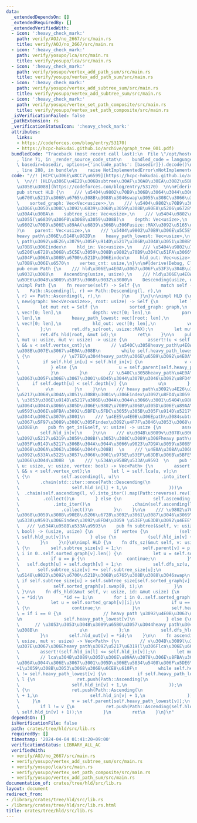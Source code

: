```yaml
---
data:
  _extendedDependsOn: []
  _extendedRequiredBy: []
  _extendedVerifiedWith:
  - icon: ':heavy_check_mark:'
    path: verify/AOJ/no_2667/src/main.rs
    title: verify/AOJ/no_2667/src/main.rs
  - icon: ':heavy_check_mark:'
    path: verify/yosupo/lca/src/main.rs
    title: verify/yosupo/lca/src/main.rs
  - icon: ':heavy_check_mark:'
    path: verify/yosupo/vertex_add_path_sum/src/main.rs
    title: verify/yosupo/vertex_add_path_sum/src/main.rs
  - icon: ':heavy_check_mark:'
    path: verify/yosupo/vertex_add_subtree_sum/src/main.rs
    title: verify/yosupo/vertex_add_subtree_sum/src/main.rs
  - icon: ':heavy_check_mark:'
    path: verify/yosupo/vertex_set_path_composite/src/main.rs
    title: verify/yosupo/vertex_set_path_composite/src/main.rs
  _isVerificationFailed: false
  _pathExtension: rs
  _verificationStatusIcon: ':heavy_check_mark:'
  attributes:
    links:
    - https://codeforces.com/blog/entry/53170)
    - https://hcpc-hokudai.github.io/archive/graph_tree_001.pdf)
  bundledCode: "Traceback (most recent call last):\n  File \"/opt/hostedtoolcache/Python/3.10.14/x64/lib/python3.10/site-packages/onlinejudge_verify/documentation/build.py\"\
    , line 71, in _render_source_code_stat\n    bundled_code = language.bundle(stat.path,\
    \ basedir=basedir, options={'include_paths': [basedir]}).decode()\n  File \"/opt/hostedtoolcache/Python/3.10.14/x64/lib/python3.10/site-packages/onlinejudge_verify/languages/rust.py\"\
    , line 288, in bundle\n    raise NotImplementedError\nNotImplementedError\n"
  code: "//! [HCPC\u306E\u8CC7\u6599](https://hcpc-hokudai.github.io/archive/graph_tree_001.pdf)\
    \  \n//! [HLD\u306E\u4E2D\u306Bsubtree\u30AF\u30A8\u30EA\u3082\u5BFE\u5FDC\u3055\
    \u305B\u308B](https://codeforces.com/blog/entry/53170)  \n\n#[derive(Debug)]\n\
    pub struct HLD {\n    /// \u5404\u9802\u70B9\u306B\u3064\u3044\u3066\u3001heavypath(descending)\u304C\
    \u6700\u521D\u306B\u6765\u308B\u3088\u3046swap\u3055\u308C\u3066\u3044\u308B\n\
    \    sorted_graph: Vec<Vec<usize>>,\n    /// \u5404\u9802\u70B9\u306B\u3064\u3044\
    \u3066\u305D\u308C\u3092\u6839\u3068\u3059\u308B\u90E8\u5206\u6728\u306E\u30B5\
    \u30A4\u30BA\n    subtree_size: Vec<usize>,\n    /// \u5404\u9802\u70B9\u306E\u6DF1\
    \u3055(\u6839\u306F0\u3068\u3059\u308B)\n    depth: Vec<usize>,\n    /// \u5404\
    \u9802\u70B9\u306E\u89AA(\u6839\u306B\u306Fusize::MAX\u3092\u5165\u308C\u308B\
    )\n    parent: Vec<usize>,\n    /// \u5404\u9802\u70B9\u306E\u5C5E\u3059\u308B\
    heavy path\u306E\u5148\u982D\n    heavy_path_lowest: Vec<usize>,\n    /// heavy\
    \ path\u3092\u4E26\u3079\u305F\u914D\u5217\u306B\u304A\u3051\u308B\u5404\u9802\
    \u70B9\u306Eindex\n    hld_in: Vec<usize>,\n    /// \u5404\u9802\u70B9\u306E\u90E8\
    \u5206\u6728\u306B\u5C5E\u3059\u308B\u9802\u70B9\u304C\u51FA\u3066\u3053\u306A\
    \u304F\u306A\u308B\u6700\u521D\u306Eindex\n    hld_out: Vec<usize>,\n    /// \u9802\
    \u70B9\u306E\u6570\n    vertex_cnt: usize,\n}\n\n#[derive(Debug, Clone, Copy)]\n\
    pub enum Path {\n    /// hld\u306E\u4E0A\u3067\u306F\u53F3\u304B\u3089\u5DE6\u306B\
    \u9032\u3080\n    Ascending(usize, usize),\n    /// hld\u306E\u4E0A\u3067\u306F\
    \u5DE6\u304B\u3089\u53F3\u306B\u9032\u3080\n    Descending(usize, usize),\n}\n\
    \nimpl Path {\n    fn reverse(self) -> Self {\n        match self {\n        \
    \    Path::Ascending(l, r) => Path::Descending(l, r),\n            Path::Descending(l,\
    \ r) => Path::Ascending(l, r),\n        }\n    }\n}\n\nimpl HLD {\n    pub fn\
    \ new(graph: Vec<Vec<usize>>, root: usize) -> Self {\n        let len = graph.len();\n\
    \        let mut ret = Self {\n            sorted_graph: graph,\n            subtree_size:\
    \ vec![0; len],\n            depth: vec![0; len],\n            parent: vec![usize::MAX;\
    \ len],\n            heavy_path_lowest: vec![root; len],\n            hld_in:\
    \ vec![0; len],\n            hld_out: vec![0; len],\n            vertex_cnt: len,\n\
    \        };\n        ret.dfs_sz(root, usize::MAX);\n        let mut id = 0;\n\
    \        ret.dfs_hld(root, &mut id);\n        ret\n    }\n\n    pub fn lca(&self,\
    \ mut u: usize, mut v: usize) -> usize {\n        assert!(u < self.vertex_cnt\
    \ && v < self.vertex_cnt);\n        // \u540C\u3058heavy_path\u4E0A\u306B\u4E57\
    \u308B\u307E\u3067\u4E0A\u308B\n        while self.heavy_path_lowest[u] != self.heavy_path_lowest[v]\
    \ {\n            // \u77ED\u3044heavy_path\u306E\u65B9\u3092\u4E0A\u308B\n   \
    \         if self.hld_in[u] < self.hld_in[v] {\n                v = self.parent[self.heavy_path_lowest[v]];\n\
    \            } else {\n                u = self.parent[self.heavy_path_lowest[u]];\n\
    \            }\n        }\n        // \u540C\u3058heavy_path\u4E0A\u306B\u4E57\
    \u3063\u305F\u306E\u3067\u3001\u6D45\u3044\u307B\u3046\u3092\u8FD4\u3059\n   \
    \     if self.depth[u] < self.depth[v] {\n            u\n        } else {\n  \
    \          v\n        }\n    }\n\n    /// heavy path\u3092\u4E26\u3079\u305F\u914D\
    \u5217\u306B\u304A\u3051\u308B\u3001v\u306Eindex\u3092\u8FD4\u3059  \n    ///\
    \ \u3053\u306E\u914D\u5217\u306B\u304A\u3044\u3066\u3001\u5404\u9802\u70B9\u306B\
    \u3064\u3044\u3066\u305D\u306E\u9802\u70B9\u3068\u305D\u306E\u89AA\u3068\u306E\
    \u9593\u306E\u8FBA\u3092\u5BFE\u5FDC\u3055\u305B\u305F\u914D\u5217\u3092\u7528\
    \u3044\u308C\u3070\u3001\n    /// \u4EE5\u4E0B\u306Epath\u3084subtree\u95A2\u6570\
    \u3067\u5F97\u3089\u308C\u305Findex\u3092\u4F7F\u3046\u3053\u3068\u304C\u3067\u304D\
    \u308B\n    pub fn get_in(&self, v: usize) -> usize {\n        assert!(v < self.vertex_cnt);\n\
    \        self.hld_in[v]\n    }\n\n    /// u\u304B\u3089v\u3078\u306E\u30D1\u30B9\
    \u3092\u5217\u6319\u3059\u308B(\u3053\u308C\u3089\u306Fheavy path\u3092\u4E26\u3079\
    \u305F\u914D\u5217\u306B\u304A\u3044\u3066\u9023\u7D9A\u3059\u308B\u533A\u9593\
    \u3068\u306A\u3063\u3066\u3044\u308B)  \n    /// \u4E0A\u308A\u3068\u4E0B\u308A\
    \u3092\u533A\u5225\u3057\u3066\u3001\u975E\u53EF\u63DB\u306B\u5BFE\u5FDC\u3057\
    \u3066\u3044\u308B  \n    /// \u534A\u958B\u533A\u9593  \n    pub fn path(&self,\
    \ u: usize, v: usize, vertex: bool) -> Vec<Path> {\n        assert!(u < self.vertex_cnt\
    \ && v < self.vertex_cnt);\n        let l = self.lca(u, v);\n        if vertex\
    \ {\n            self.ascending(l, u)\n                .into_iter()\n        \
    \        .chain(std::iter::once(Path::Descending(\n                    self.hld_in[l],\n\
    \                    self.hld_in[l] + 1,\n                )))\n              \
    \  .chain(self.ascending(l, v).into_iter().map(Path::reverse).rev())\n       \
    \         .collect()\n        } else {\n            self.ascending(l, u)\n   \
    \             .into_iter()\n                .chain(self.ascending(l, v).into_iter().map(Path::reverse).rev())\n\
    \                .collect()\n        }\n    }\n\n    /// \u9802\u70B9v\u3092\u6839\
    \u3068\u3059\u308B\u90E8\u5206\u6728\u3092\u3061\u3087\u3046\u3069\u542B\u3080\
    \u533A\u9593\u306Eindex\u3092\u8FD4\u3059 \u53EF\u63DB\u3092\u4EEE\u5B9A  \n \
    \   /// \u534A\u958B\u533A\u9593\n    pub fn subtree(&self, v: usize, vertex:\
    \ bool) -> (usize, usize) {\n        if vertex {\n            (self.hld_in[v],\
    \ self.hld_out[v])\n        } else {\n            (self.hld_in[v] + 1, self.hld_out[v])\n\
    \        }\n    }\n}\n\nimpl HLD {\n    fn dfs_sz(&mut self, v: usize, p: usize)\
    \ {\n        self.subtree_size[v] = 1;\n        self.parent[v] = p;\n        for\
    \ i in 0..self.sorted_graph[v].len() {\n            let u = self.sorted_graph[v][i];\n\
    \            if u == p {\n                continue;\n            }\n         \
    \   self.depth[u] = self.depth[v] + 1;\n            self.dfs_sz(u, v);\n     \
    \       self.subtree_size[v] += self.subtree_size[u];\n            // heavy path\u306E\
    \u5148\u982D\u3092\u6700\u521D\u306B\u6765\u308B\u3088\u3046swap\n           \
    \ if self.subtree_size[u] > self.subtree_size[self.sorted_graph[v][0]] {\n   \
    \             self.sorted_graph[v].swap(0, i);\n            }\n        }\n   \
    \ }\n\n    fn dfs_hld(&mut self, v: usize, id: &mut usize) {\n        self.hld_in[v]\
    \ = *id;\n        *id += 1;\n        for i in 0..self.sorted_graph[v].len() {\n\
    \            let u = self.sorted_graph[v][i];\n            if u == self.parent[v]\
    \ {\n                continue;\n            }\n            self.heavy_path_lowest[u]\
    \ = if i == 0 {\n                // heavy path \u3092\u4E0B\u3063\u3066\u3044\u308B\
    \n                self.heavy_path_lowest[v]\n            } else {\n          \
    \      // \u3053\u3053\u304B\u3089\u65B0\u3057\u3044heavy path\u304C\u59CB\u307E\
    \u308B\n                u\n            };\n            self.dfs_hld(u, id);\n\
    \        }\n        self.hld_out[v] = *id;\n    }\n\n    fn ascending(&self, l:\
    \ usize, mut v: usize) -> Vec<Path> {\n        // v\u304B\u3089l\u3078\u4E0A\u308B\
    \u307E\u3067\u306Eheavy path\u3092\u5217\u6319(l\u306Flca\u306E\u60F3\u5B9A)\n\
    \        assert!(self.hld_in[l] <= self.hld_in[v]);\n        let mut ret = vec![];\n\
    \        // lca\u304B\u3089\u305D\u306E\u89AA\u3078\u306E\u8FBA\u306F\u542B\u307E\
    \u306A\u3044\u306E\u3067\u3001\u305D\u306E\u5834\u5408\u306F\u5DE6\u8FBA\u3092\
    +1\u3059\u308B\u3053\u3068\u306B\u6CE8\u610F\n        while self.heavy_path_lowest[l]\
    \ != self.heavy_path_lowest[v] {\n            if self.heavy_path_lowest[v] !=\
    \ l {\n                ret.push(Path::Ascending(\n                    self.hld_in[self.heavy_path_lowest[v]],\n\
    \                    self.hld_in[v] + 1,\n                ));\n            } else\
    \ {\n                ret.push(Path::Ascending(\n                    self.hld_in[self.heavy_path_lowest[v]]\
    \ + 1,\n                    self.hld_in[v] + 1,\n                ));\n       \
    \     }\n            v = self.parent[self.heavy_path_lowest[v]];\n        }\n\
    \        if l != v {\n            ret.push(Path::Ascending(self.hld_in[l] + 1,\
    \ self.hld_in[v] + 1));\n        }\n        ret\n    }\n}\n"
  dependsOn: []
  isVerificationFile: false
  path: crates/tree/hld/src/lib.rs
  requiredBy: []
  timestamp: '2024-04-04 01:41:20+09:00'
  verificationStatus: LIBRARY_ALL_AC
  verifiedWith:
  - verify/AOJ/no_2667/src/main.rs
  - verify/yosupo/vertex_add_subtree_sum/src/main.rs
  - verify/yosupo/lca/src/main.rs
  - verify/yosupo/vertex_set_path_composite/src/main.rs
  - verify/yosupo/vertex_add_path_sum/src/main.rs
documentation_of: crates/tree/hld/src/lib.rs
layout: document
redirect_from:
- /library/crates/tree/hld/src/lib.rs
- /library/crates/tree/hld/src/lib.rs.html
title: crates/tree/hld/src/lib.rs
---
```

